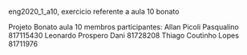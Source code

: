 eng2020_1_a10, exercicio referente a aula 10 bonato

Projeto Bonato aula 10 membros participantes: Allan Picoli Pasqualino 817115430 Leonardo Prospero Dani 81728208 Thiago Coutinho Lopes 81711976

